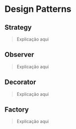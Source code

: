 # Design Patterns

## Strategy

> Explicação aqui

## Observer

> Explicação aqui

## Decorator

> Explicação aqui

## Factory

> Explicação aqui